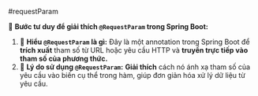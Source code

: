 #requestParam


🧠 **Bước tư duy để giải thích `@RequestParam` trong Spring Boot:**

1. 📌 **Hiểu `@RequestParam` là gì:** Đây là một annotation trong Spring Boot để **trích xuất** tham số từ URL hoặc yêu cầu HTTP và **truyền trực tiếp vào tham số của phương thức.**
2. 🔎 **Lý do sử dụng `@RequestParam`:** **Giải thích** cách nó ánh xạ tham số của yêu cầu vào biến cụ thể trong hàm, giúp đơn giản hóa xử lý dữ liệu từ yêu cầu.

